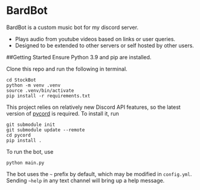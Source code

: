 # BardBot
BardBot is a custom music bot for my discord server.
- Plays audio from youtube videos based on links or user queries.
- Designed to be extended to other servers or self hosted by other users.

##Getting Started
Ensure Python 3.9 and pip are installed.

Clone this repo and run the following in terminal.
```
cd StockBot
python -m venv .venv
source .venv/bin/activate
pip install -r requirements.txt
```
This project relies on relatively new Discord API features, so the latest version of [pycord](https://github.com/Pycord-Development/pycord) is required. To install it, run

```
git submodule init
git submodule update --remote
cd pycord
pip install .
```
To run the bot, use
```
python main.py
```

The bot uses the `~` prefix by default, which may be modified in `config.yml`. Sending `~help` in any text channel will bring up a help message.
